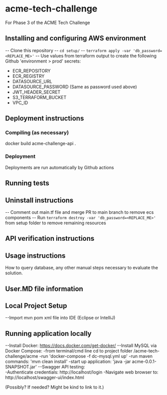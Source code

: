# acme-tech-challenge
For Phase 3 of the ACME Tech Challenge

## Installing and configuring AWS environment
-- Clone this repository
-- `cd setup/`
-- `terraform apply -var 'db_password=<REPLACE_ME>'`
-- Use values from terraform output to create the following Github 'environment > prod' secrets:
* ECR_REPOSITORY
* ECR_REGISTRY
* DATASOURCE_URL
* DATASOURCE_PASSWORD  (Same as password used above)
* JWT_HEADER_SECRET
* S3_TERRAFORM_BUCKET
* VPC_ID

## Deployment instructions

### Compiling (as necessary)
docker build acme-challenge-api .

### Deployment
Deployments are run automatically by Github actions

## Running tests

## Uninstall instructions
-- Comment out main.tf file and merge PR to main branch to remove ecs components
-- Run `terraform destroy -var 'db_password=<REPLACE_ME>'` from setup folder to remove remaining resources


## API verification instructions

## Usage instructions

How to query database, any other manual steps necessary to evaluate the solution.

## User.MD file information

## Local Project Setup
--Import mvn pom xml file into IDE (Eclipse or IntelliJ)

## Running application locally
--Install Docker:  https://docs.docker.com/get-docker/
--Install MySQL via Docker Compose:
    -from terminal/cmd line cd to project folder /acme-tech-challenge/acme
    -run 'docker-compose -f dc-mysql.yml up'
    -run maven commands:  'mvn clean install'
    -start up application: 'java -jar acme-0.0.1-SNAPSHOT.jar'
--Swagger API testing:  
    -Authenticate credentials: http://localhost/login
    -Navigate web browser to:  http://localhost/swagger-ui/index.html


(Possibly? If needed? Might be kind to link to it.)
